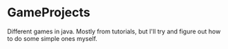 # GameProjects
Different games in java. Mostly from tutorials, but I'll try and figure out how to do some simple ones myself.
